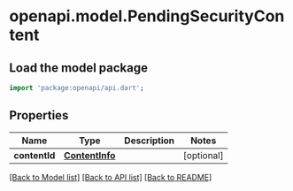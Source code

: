# openapi.model.PendingSecurityContent

## Load the model package
```dart
import 'package:openapi/api.dart';
```

## Properties
Name | Type | Description | Notes
------------ | ------------- | ------------- | -------------
**contentId** | [**ContentInfo**](ContentInfo.md) |  | [optional] 

[[Back to Model list]](../README.md#documentation-for-models) [[Back to API list]](../README.md#documentation-for-api-endpoints) [[Back to README]](../README.md)


